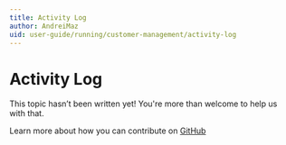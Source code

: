 ```yaml
---
title: Activity Log
author: AndreiMaz
uid: user-guide/running/customer-management/activity-log
---
```

# Activity Log

This topic hasn’t been written yet! You're more than welcome to help us with that.

Learn more about how you can contribute on [GitHub](https://github.com/nopSolutions/nopCommerce-Docs/blob/master/CONTRIBUTING.md)